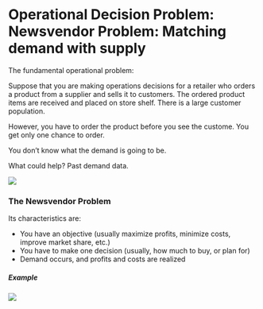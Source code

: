 # Operational Decision Problem: Newsvendor Problem: Matching demand with supply

The fundamental operational problem:

Suppose that you are making operations decisions for a retailer who orders a product from a supplier and sells it to customers.
The ordered product items are received and placed on store shelf.
There is a large customer population.

However, you have to order the product before you see the custome. You get only one chance to order.

You don’t know what the demand is going to be.

What could help? Past demand data.

![](/z_imgs/24.png)

### The Newsvendor Problem

Its characteristics are:
  - You have an objective (usually maximize profits, minimize costs, improve market share, etc.)
  - You have to make one decision (usually, how much to buy, or plan for)
  - Demand occurs, and profits and costs are realized

##### Example 
![](/z_imgs/25.png)
